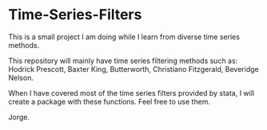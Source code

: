 # Time-Series-Filters
This is a small project I am doing while I learn from diverse time series methods. 

This repository will mainly have time series filtering methods such as: Hodrick Prescott, Baxter King, Butterworth, Christiano Fitzgerald, Beveridge Nelson. 

When I have covered most of the time series filters provided by stata, I will create a package with these functions. Feel free to use them. 

Jorge. 

